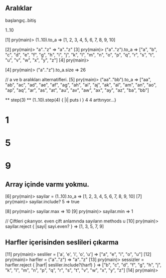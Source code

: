 ## Aralıklar ##

başlangıç..bitiş

1..10


[1] pry(main)> (1..10).to_a
=> [1, 2, 3, 4, 5, 6, 7, 8, 9, 10]

[2] pry(main)> "a".."z"
=> "a".."z"
[3] pry(main)> ("a".."z").to_a
=> ["a",
 "b",
 "c",
 "d",
 "e",
 "f",
 "g",
 "h",
 "i",
 "j",
 "k",
 "l",
 "m",
 "n",
 "o",
 "p",
 "q",
 "r",
 "s",
 "t",
 "u",
 "v",
 "w",
 "x",
 "y",
 "z"]
[4] pry(main)> 

[4] pry(main)> ("a".."z").to_a.size
=> 26


// a ve b aralıkları alternatifleri.
[5] pry(main)> ("aa".."bb").to_a
=> ["aa",
 "ab",
 "ac",
 "ad",
 "ae",
 "af",
 "ag",
 "ah",
 "ai",
 "aj",
 "ak",
 "al",
 "am",
 "an",
 "ao",
 "ap",
 "aq",
 "ar",
 "as",
 "at",
 "au",
 "av",
 "aw",
 "ax",
 "ay",
 "az",
 "ba",
 "bb"]



 ** step(3) **
(1..10).step(4) { |i| puts i }
 4 4 arttırıyor...}
# 1
# 5
# 9

## Array içinde varmı yokmu. ##
[6] pry(main)> sayilar = (1..10).to_a
=> [1, 2, 3, 4, 5, 6, 7, 8, 9, 10]
[7] pry(main)> sayilar.include? 5
=> true

[8] pry(main)> sayilar.max
=> 10
[9] pry(main)> sayilar.min
=> 1

// Çiftleri çıkarıyor.
even çift anlamında sayıların methods u
[10] pry(main)> sayilar.reject { |sayi| sayi.even? }
=> [1, 3, 5, 7, 9]


## Harfler içerisinden seslileri çıkarma
[11] pry(main)> sesliler = ['a', 'e', 'i', 'o', 'u']
=> ["a", "e", "i", "o", "u"]
[12] pry(main)> harfler = ("a".."z")
=> "a".."z"
[13] pry(main)> sessizler = harfler.reject { |harf| sesliler.include?(harf) }
=> ["b", "c", "d", "f", "g", "h", "j", "k", "l", "m", "n", "p", "q", "r", "s", "t", "v", "w", "x", "y", "z"]
[14] pry(main)> 

